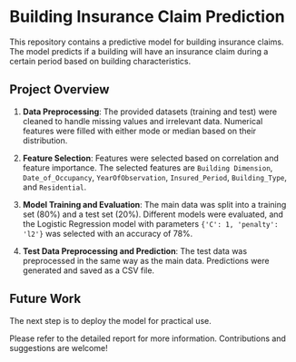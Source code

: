 # Building Insurance Claim Prediction

This repository contains a predictive model for building insurance claims. The model predicts if a building will have an insurance claim during a certain period based on building characteristics.

## Project Overview

1. **Data Preprocessing**: The provided datasets (training and test) were cleaned to handle missing values and irrelevant data. Numerical features were filled with either mode or median based on their distribution.

2. **Feature Selection**: Features were selected based on correlation and feature importance. The selected features are `Building Dimension`, `Date_of_Occupancy`, `YearOfObservation`, `Insured_Period`, `Building_Type`, and `Residential`.

3. **Model Training and Evaluation**: The main data was split into a training set (80%) and a test set (20%). Different models were evaluated, and the Logistic Regression model with parameters `{'C': 1, 'penalty': 'l2'}` was selected with an accuracy of 78%.

4. **Test Data Preprocessing and Prediction**: The test data was preprocessed in the same way as the main data. Predictions were generated and saved as a CSV file.

## Future Work

The next step is to deploy the model for practical use.

Please refer to the detailed report for more information. Contributions and suggestions are welcome!

